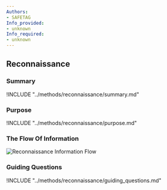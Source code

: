 ```yaml
---
Authors:
- SAFETAG
Info_provided:
- unknown
Info_required:
- unknown
---
```


## Reconnaissance

### Summary

!INCLUDE "../methods/reconnaissance/summary.md"

### Purpose

!INCLUDE "../methods/reconnaissance/purpose.md"

### The Flow Of Information

![Reconnaissance Information Flow](images/info_flows/reconnaissance.svg)

### Guiding Questions

!INCLUDE "../methods/reconnaissance/guiding_questions.md"




